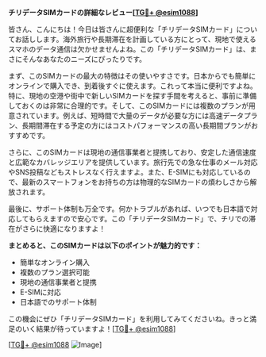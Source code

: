 **チリデータSIMカードの詳細なレビュー[[TG💪+ @esim1088](https://t.me/s/esim1088)]**

皆さん、こんにちは！今日は皆さんに超便利な「チリデータSIMカード」についてお話しします。海外旅行や長期滞在を計画している方にとって、現地で使えるスマホのデータ通信は欠かせませんよね。この「チリデータSIMカード」は、まさにそんなあなたのニーズにぴったりです。

まず、このSIMカードの最大の特徴はその使いやすさです。日本からでも簡単にオンラインで購入でき、到着後すぐに使えます。これって本当に便利ですよね。特に、現地の空港や街中で新しいSIMカードを探す手間を考えると、事前に準備しておくのは非常に合理的です。そして、このSIMカードには複数のプランが用意されています。例えば、短時間で大量のデータが必要な方には高速データプラン、長期間滞在する予定の方にはコストパフォーマンスの高い長期間プランがおすすめです。

さらに、このSIMカードは現地の通信事業者と提携しており、安定した通信速度と広範なカバレッジエリアを提供しています。旅行先での急な仕事のメール対応やSNS投稿などもストレスなく行えますよ。また、E-SIMにも対応しているので、最新のスマートフォンをお持ちの方は物理的なSIMカードの煩わしさから解放されます。

最後に、サポート体制も万全です。何かトラブルがあれば、いつでも日本語で対応してもらえますので安心です。この「チリデータSIMカード」で、チリでの滞在がさらに快適になりますよ！

**まとめると、このSIMカードは以下のポイントが魅力的です：**
- 簡単なオンライン購入
- 複数のプラン選択可能
- 現地の通信事業者と提携
- E-SIMに対応
- 日本語でのサポート体制

この機会にぜひ「チリデータSIMカード」を利用してみてくださいね。きっと満足のいく結果が待っていますよ！[[TG💪+ @esim1088](https://t.me/s/esim1088)]

[[TG💪+ @esim1088](https://t.me/s/esim1088) ![Image](https://i.postimg.cc/Y0z9fWf4/image.png)]